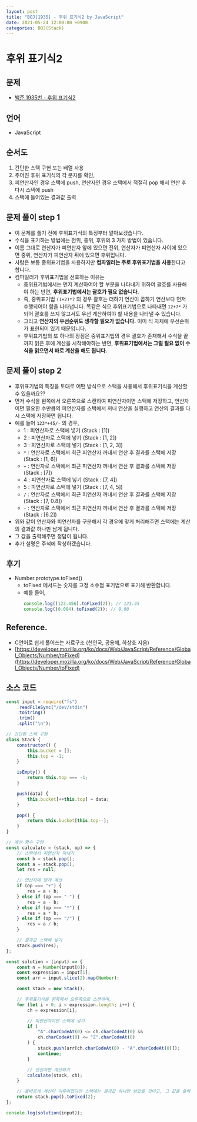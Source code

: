 ```yaml
---
layout: post
title: "BOJ[1935] - 후위 표기식2 by JavaScript"
date: 2021-05-24 12:00:00 +0900
categories: BOJ(Stack)
---
```


# 후위 표기식2

## 문제

- [백준 1935번 - 후위 표기식2](https://www.acmicpc.net/problem/1935)

## 언어

- JavaScript

## 순서도

1. 간단한 스택 구현 또는 배열 사용
2. 주어진 후위 표기식의 각 문자를 확인,
3. 피연산자인 경우 스택에 push, 연산자인 경우 스택에서 적절히 pop 해서 연산 후 다시 스택에 push
4. 스택에 들어있는 결과값 출력

## 문제 풀이 step 1

- 이 문제를 풀기 전에 후위표기식의 특징부터 알아보겠습니다.
- 수식을 표기하는 방법에는 전위, 중위, 후위의 3 가지 방법이 있습니다.
- 이름 그대로 연산자가 피연산자 앞에 있으면 전위, 연산자가 피연산자 사이에 있으면 중위, 연산자가 피연산자 뒤에 있으면 후위입니다.
- 사람은 보통 중위표기법을 사용하지만 **컴파일러는 주로 후위표기법을 사용**한다고 합니다.
- 컴파일러가 후위표기법을 선호하는 이유는
  - 중위표기법에서는 먼저 계산하여야 할 부분을 나타내기 위하여 괄호를 사용해야 하는 반면, **후위표기법에서는 괄호가 필요 없습니다.**
  - 즉, 중위표기법 `(1+2)*7` 의 경우 괄호는 더하기 연산이 곱하기 연산보다 먼저 수행되어야 함을 나타냅니다. 똑같은 식으 후위표기법으로 나타내면 `12+7*` 가 되어 괄호를 쓰지 않고서도 우선 계산하여야 할 내용을 나타낼 수 있습니다.
  - 그리고 **연산자의 우선순위도 생각할 필요가 없습니다.** 이미 식 자체에 우선순위가 표현되어 있기 때문입니다.
  - 후위표기법의 또 하나의 장점은 중위표기법의 경우 괄호가 존재해서 수식을 끝까지 읽은 후에 계산을 시작해야하는 반면, **후위표기법에서는 그럴 필요 없이 수식을 읽으면서 바로 계산을 해도 됩니다.**

## 문제 풀이 step 2

- 후위표기법의 특징을 토대로 어떤 방식으로 스택을 사용해서 후위표기식을 계산할 수 있을까요??
- 먼저 수식을 왼쪽에서 오른쪽으로 스캔하여 피연산자이면 스택에 저장하고, 연산자이면 필요한 수만큼의 피연산자를 스택에서 꺼내 연산을 실행하고 연산의 결과를 다시 스택에 저장하면 됩니다.
- 예를 들어 `123*+45/-` 의 경우,
  - 1 : 피연산자로 스택에 넣기 (Stack : [1])
  - 2 : 피연산자로 스택에 넣기 (Stack : [1, 2])
  - 3 : 피연산자로 스택에 넣기 (Stack : [1, 2, 3])
  - `*` : 연산자로 스택에서 최근 피연산자 꺼내서 연산 후 결과를 스택에 저장 (Stack : [1, 6])
  - `+` : 연산자로 스택에서 최근 피연산자 꺼내서 연산 후 결과를 스택에 저장 (Stack : [7])
  - 4 : 피연산자로 스택에 넣기 (Stack : [7, 4])
  - 5 : 피연산자로 스택에 넣기 (Stack : [7, 4, 5])
  - `/` : 연산자로 스택에서 최근 피연산자 꺼내서 연산 후 결과를 스택에 저장 (Stack : [7, 0.8])
  - `-` : 연산자로 스택에서 최근 피연산자 꺼내서 연산 후 결과를 스택에 저장 (Stack : [6.2])
- 위와 같이 연산자와 피연산자를 구분해서 각 경우에 맞게 처리해주면 스택에는 계산의 결과값 하나만 남게 됩니다.
- 그 값을 출력해주면 정답이 됩니다.
- 추가 설명은 주석에 작성하겠습니다.

## 후기

- Number.prototype.toFixed()
  - toFixed 메서드는 숫자를 고정 소수점 표기법으로 표기해 반환합니다.
  - 예를 들어,
    ```jsx
    console.log((123.456).toFixed(2)); // 123.45
    console.log((0.004).toFixed(2)); // 0.00
    ```

## Reference.

- C언어로 쉽게 풀어쓰는 자료구조 (천인국, 공용해, 하상호 지음)
- [https://developer.mozilla.org/ko/docs/Web/JavaScript/Reference/Global_Objects/Number/toFixed](https://developer.mozilla.org/ko/docs/Web/JavaScript/Reference/Global_Objects/Number/toFixed)

## 소스 코드

```jsx
const input = require("fs")
	.readFileSync("/dev/stdin")
	.toString()
	.trim()
	.split("\n");

// 간단한 스택 구현
class Stack {
	constructor() {
		this.bucket = [];
		this.top = -1;
	}

	isEmpty() {
		return this.top === -1;
	}

	push(data) {
		this.bucket[++this.top] = data;
	}

	pop() {
		return this.bucket[this.top--];
	}
}

// 계산 함수 구현
const calculate = (stack, op) => {
	// 스택에서 피연산자 꺼내기
	const b = stack.pop();
	const a = stack.pop();
	let res = null;

	// 연산자에 맞게 계산
	if (op === "+") {
		res = a + b;
	} else if (op === "-") {
		res = a - b;
	} else if (op === "*") {
		res = a * b;
	} else if (op === "/") {
		res = a / b;
	}

	// 결과값 스택에 넣기
	stack.push(res);
};

const solution = (input) => {
	const n = Number(input[0]);
	const expression = input[1];
	const arr = input.slice(2).map(Number);

	const stack = new Stack();

	// 후위표기식을 왼쪽에서 오른쪽으로 스캔하며,
	for (let i = 0; i < expression.length; i++) {
		ch = expression[i];

		// 피연산자이면 스택에 넣기
		if (
			"A".charCodeAt(0) <= ch.charCodeAt(0) &&
			ch.charCodeAt(0) <= "Z".charCodeAt(0)
		) {
			stack.push(arr[ch.charCodeAt(0) - "A".charCodeAt(0)]);
			continue;
		}

		// 연산자면 계산하기
		calculate(stack, ch);
	}

	// 올바르게 계산이 이루어졌다면 스택에는 결과값 하나만 남았을 것이고, 그 값을 출력
	return stack.pop().toFixed(2);
};

console.log(solution(input));
```
